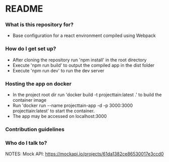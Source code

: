 # README #

### What is this repository for? ###
* Base configuration for a react environment compiled using Webpack

### How do I get set up? ###
* After cloning the repository run 'npm install' in the root directory
* Execute 'npm run build' to output the compiled app in the dist folder
* Execute 'npm run dev' to run the dev server

### Hosting the app on docker
* In the project root dir run 'docker build -t projecttain:latest .' to build the container image
* Run 'docker run --name projecttain-app -d -p 3000:3000 projecttain:latest' to start the container.
* The app may be accessed on localhost:3000

### Contribution guidelines ###

### Who do I talk to? ###

NOTES:
Mock API: https://mockapi.io/projects/61da1382ce86530017e3ccd0

